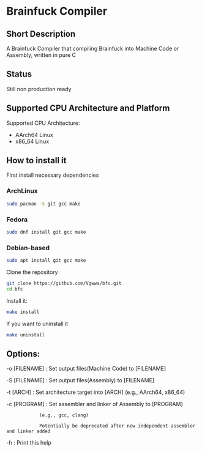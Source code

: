 # Brainfuck Compiler
## Short Description
A Brainfuck Compiler that compiling Brainfuck into Machine Code or Assembly, written in pure C
## Status
Still non production ready
## Supported CPU Architecture and Platform
Supported CPU Architecture:
- AArch64 Linux
- x86_64 Linux
## How to install it
First install necessary dependencies
### ArchLinux
```sh
sudo pacman -S git gcc make
```
### Fedora
```sh
sudo dnf install git gcc make
```
### Debian-based
```sh
sudo apt install git gcc make
```
Clone the repository
```sh
git clone https://github.com/Vgwws/bfc.git
cd bfc
```
Install it:
```sh
make install
```
If you want to uninstall it
```sh
make uninstall
```
## Options:
\-o [FILENAME] : Set output files(Machine Code) to [FILENAME]

\-S [FILENAME] : Set output files(Assembly) to [FILENAME]

\-t [ARCH]     : Set architecture target into [ARCH]
                (e.g., AArch64, x86_64)

\-c [PROGRAM]  : Set assembler and linker of Assembly to [PROGRAM]

                (e.g., gcc, clang)

                Potentially be deprecated after new independent assembler and linker added

\-h            : Print this help
